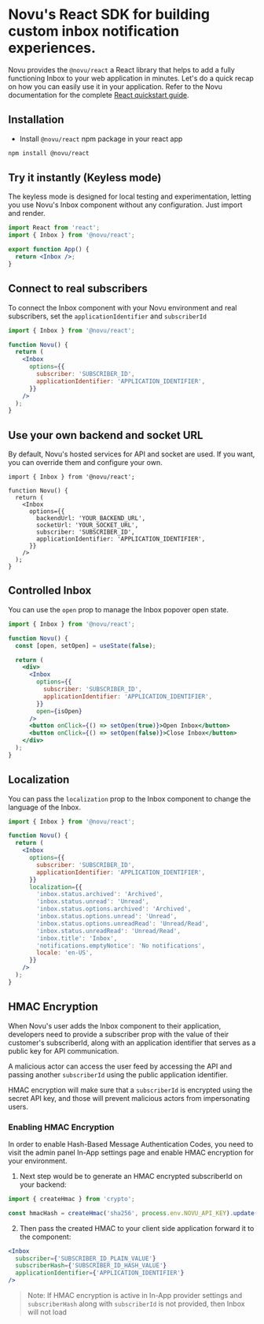 # Novu's React SDK for building custom inbox notification experiences.

Novu provides the `@novu/react` a React library that helps to add a fully functioning Inbox to your web application in minutes. Let's do a quick recap on how you can easily use it in your application.
Refer to the Novu documentation for the complete [React quickstart guide](https://docs.novu.co/platform/quickstart/react).

## Installation

- Install `@novu/react` npm package in your react app

```bash
npm install @novu/react
```

## Try it instantly (Keyless mode)

The keyless mode is designed for local testing and experimentation, letting you use Novu's Inbox component without any configuration. Just import and render.

```jsx
import React from 'react';
import { Inbox } from '@novu/react';

export function App() {
  return <Inbox />;
}
```

## Connect to real subscribers 

To connect the Inbox component with your Novu environment and real subscribers, set the `applicationIdentifier` and `subscriberId`

```jsx
import { Inbox } from '@novu/react';

function Novu() {
  return (
    <Inbox
      options={{
        subscriber: 'SUBSCRIBER_ID',
        applicationIdentifier: 'APPLICATION_IDENTIFIER',
      }}
    />
  );
}
```

## Use your own backend and socket URL

By default, Novu's hosted services for API and socket are used. If you want, you can override them and configure your own.

```tsx
import { Inbox } from '@novu/react';

function Novu() {
  return (
    <Inbox
      options={{
        backendUrl: 'YOUR_BACKEND_URL',
        socketUrl: 'YOUR_SOCKET_URL',
        subscriber: 'SUBSCRIBER_ID',
        applicationIdentifier: 'APPLICATION_IDENTIFIER',
      }}
    />
  );
}
```

## Controlled Inbox

You can use the `open` prop to manage the Inbox popover open state.

```jsx
import { Inbox } from '@novu/react';

function Novu() {
  const [open, setOpen] = useState(false);

  return (
    <div>
      <Inbox
        options={{
          subscriber: 'SUBSCRIBER_ID',
          applicationIdentifier: 'APPLICATION_IDENTIFIER',
        }}
        open={isOpen}
      />
      <button onClick={() => setOpen(true)}>Open Inbox</button>
      <button onClick={() => setOpen(false)}>Close Inbox</button>
    </div>
  );
}
```

## Localization

You can pass the `localization` prop to the Inbox component to change the language of the Inbox.

```jsx
import { Inbox } from '@novu/react';

function Novu() {
  return (
    <Inbox
      options={{
        subscriber: 'SUBSCRIBER_ID',
        applicationIdentifier: 'APPLICATION_IDENTIFIER',
      }}
      localization={{
        'inbox.status.archived': 'Archived',
        'inbox.status.unread': 'Unread',
        'inbox.status.options.archived': 'Archived',
        'inbox.status.options.unread': 'Unread',
        'inbox.status.options.unreadRead': 'Unread/Read',
        'inbox.status.unreadRead': 'Unread/Read',
        'inbox.title': 'Inbox',
        'notifications.emptyNotice': 'No notifications',
        locale: 'en-US',
      }}
    />
  );
}
```

## HMAC Encryption

When Novu's user adds the Inbox component to their application, developers need to provide a subscriber prop with the value of their customer's subscriberId, along with an application identifier that serves as a public key for API communication.

A malicious actor can access the user feed by accessing the API and passing another `subscriberId` using the public application identifier.

HMAC encryption will make sure that a `subscriberId` is encrypted using the secret API key, and those will prevent malicious actors from impersonating users.

### Enabling HMAC Encryption

In order to enable Hash-Based Message Authentication Codes, you need to visit the admin panel In-App settings page and enable HMAC encryption for your environment.

<!-- <Frame caption="How to enable HMAC encryption for In-App Inbox">
  <img src="/images/notification-center/client/react/get-started/hmac-encryption-enable.png" />
</Frame> -->

1. Next step would be to generate an HMAC encrypted subscriberId on your backend:

```jsx
import { createHmac } from 'crypto';

const hmacHash = createHmac('sha256', process.env.NOVU_API_KEY).update(subscriberId).digest('hex');
```

2. Then pass the created HMAC to your client side application forward it to the component:

```jsx
<Inbox
  subscriber={'SUBSCRIBER_ID_PLAIN_VALUE'}
  subscriberHash={'SUBSCRIBER_ID_HASH_VALUE'}
  applicationIdentifier={'APPLICATION_IDENTIFIER'}
/>
```

> Note: If HMAC encryption is active in In-App provider settings and `subscriberHash`
> along with `subscriberId` is not provided, then Inbox will not load

